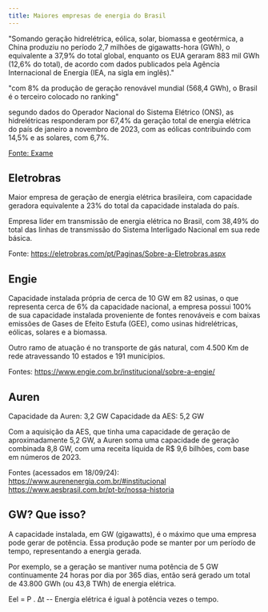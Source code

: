```yaml
---
title: Maiores empresas de energia do Brasil
---
```


"Somando geração hidrelétrica, eólica, solar, biomassa e geotérmica, a China produziu no período 2,7 milhões de gigawatts-hora (GWh), o equivalente a 37,9% do total global, enquanto os EUA geraram 883 mil GWh (12,6% do total), de acordo com dados publicados pela Agência Internacional de Energia (IEA, na sigla em inglês)."

"com 8% da produção de geração renovável mundial (568,4 GWh), o Brasil é o terceiro colocado no ranking"

segundo dados do Operador Nacional do Sistema Elétrico (ONS), as hidrelétricas responderam por 67,4% da geração total de energia elétrica do país de janeiro a novembro de 2023, com as eólicas contribuindo com 14,5% e as solares, com 6,7%.

<a href="https://exame.com/esg/brasil-e-o-terceiro-maior-gerador-de-energia-eletrica-renovavel-no-mundo/">Fonte: Exame</a>

<h2>Eletrobras</h2>

Maior empresa de geração de energia elétrica brasileira, com capacidade geradora equivalente a 23% do total da capacidade instalada do país.

Empresa líder em transmissão de energia elétrica no Brasil, com 38,49% do total das linhas de transmissão do Sistema Interligado Nacional em sua rede básica.​

Fonte:
https://eletrobras.com/pt/Paginas/Sobre-a-Eletrobras.aspx

<h2>Engie</h2>

Capacidade instalada própria de cerca de 10 GW em 82 usinas, o que representa cerca de 6% da capacidade nacional, a empresa possui 100% de sua capacidade instalada proveniente de fontes renováveis e com baixas emissões de Gases de Efeito Estufa (GEE), como usinas hidrelétricas, eólicas, solares e a biomassa. 

Outro ramo de atuação é no transporte de gás natural, com 4.500 Km de rede atravessando 10 estados e 191 municípios.

Fontes:
https://www.engie.com.br/institucional/sobre-a-engie/

<h2>Auren</h2>

Capacidade da Auren: 3,2 GW
Capacidade da AES: 5,2 GW 

Com a aquisição da AES, que tinha uma capacidade de geração de aproximadamente 5,2 GW, a Auren soma uma capacidade de geração combinada 8,8 GW, com uma receita líquida de R$ 9,6 bilhões, com base em números de 2023.

Fontes (acessados em 18/09/24):
https://www.aurenenergia.com.br/#institucional
https://www.aesbrasil.com.br/pt-br/nossa-historia

<h2>GW? Que isso?</h2>

A capacidade instalada, em GW (gigawatts), é o máximo que uma empresa pode gerar de potência. Essa produção pode se manter por um período de tempo, representando a energia gerada.

Por exemplo, se a geração se mantiver numa potência de 5 GW continuamente 24 horas por dia por 365 dias, então será gerado um total de 43.800 GWh (ou 43,8 TWh) de energia elétrica.

Eel = P . ∆t -- Energia elétrica é igual à potência vezes o tempo.
